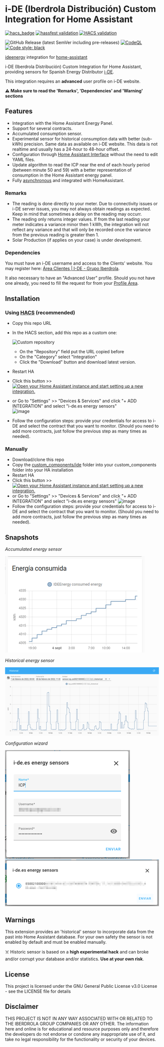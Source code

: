 # i-DE (Iberdrola Distribución) Custom Integration for Home Assistant

<!-- HomeAssistant badges -->
[![hacs_badge](https://img.shields.io/badge/HACS-Custom-orange.svg)](https://github.com/custom-components/hacs)
[![hassfest validation](https://github.com/ldotlopez/ha-ideenergy/workflows/Validate%20with%20hassfest/badge.svg)](https://github.com/ldotlopez/ha-ideenergy/actions/workflows/hassfest.yml)
[![HACS validation](https://github.com/ldotlopez/ha-ideenergy/workflows/Validate%20with%20HACS/badge.svg)](https://github.com/ldotlopez/ha-ideenergy/actions/workflows/hacs.yml)

<!-- Code and releases -->
![GitHub Release (latest SemVer including pre-releases)](https://img.shields.io/github/v/release/ldotlopez/ha-ideenergy?include_prereleases)
[![CodeQL](https://github.com/ldotlopez/ha-ideenergy/actions/workflows/codeql-analysis.yml/badge.svg)](https://github.com/ldotlopez/ha-ideenergy/actions/workflows/codeql-analysis.yml)
[![Code style: black](https://img.shields.io/badge/code%20style-black-000000.svg)](https://github.com/ambv/black)

[ideenergy](https://github.com/ldotlopez/ideenergy) integration for [home-assistant](https://home-assistant.io/)

i-DE (Iberdrola Distribución) Custom Integration for Home Assistant, providing sensors for Spanish Energy Distributor [i-DE](https://i-de.es).

This integration requires an **advanced** user profile on i-DE website.

**⚠️ Make sure to read the 'Remarks', 'Dependencies' and 'Warning' sections**

## Features

* Integration with the Home Assistant Energy Panel.
* Support for several contracts.
* Accumulated consumption sensor.
* Experimental sensor for historical consumption data with better (sub-kWh) precision. Same data as available on i-DE website. This data is not realtime and usually has a 24-hour to 48-hour offset.
* Configuration through [Home Assistant Interface](https://developers.home-assistant.io/docs/config_entries_options_flow_handler) without the need to edit YAML files.
* Update algorithm to read the ICP near the end of each hourly period (between minute 50 and 59) with a better representation of consumption in the Home Assistant energy panel.
* Fully [asynchronous](https://developers.home-assistant.io/docs/asyncio_index) and integrated with HomeAssistant.

### Remarks
* The reading is done directly to your meter. Due to connectivity issues or i-DE server issues, you may not always obtain readings as expected. Keep in mind that sometimes a delay on the reading may occurr.
* The reading only returns integer values. If from the last reading your meter indicates a variance minor then 1 kWh, the integration will not reflect any variance and that will only be recorded once the variance from the previous reading is greater then 1.
* Solar Production (if applies on your case) is under development. 


### Dependencies

You must have an i-DE username and access to the Clients' website. You may register here: [Área Clientes | I-DE - Grupo Iberdrola](https://www.i-de.es/consumidores/web/guest/login).

It also necessary to have an "Advanced User" profile. Should you not have one already, you need to fill the request for from your [Profile Area](https://www.i-de.es/consumidores/web/home/personal-area/userData).

## Installation

### Using [HACS](https://hacs.xyz/) (recommended)

- Copy this repo URL
- In the HACS section, add this repo as a custom one:

  ![Custom repository](https://user-images.githubusercontent.com/59612788/171965822-4a89c14e-9eb2-4134-8de2-1d3f380663e4.png)
  
  - On the "Repository" field put the URL copied before
  - On the "Category" select "Integration"
  - Click the "Download" button and download latest version. 
- Restart HA
- Click this button >>
[![Open your Home Assistant instance and start setting up a new integration.](https://my.home-assistant.io/badges/config_flow_start.svg)](https://my.home-assistant.io/redirect/config_flow_start/?domain=ideenergy)
- or Go to "Settings" >> "Devices & Services" and click "+ ADD INTEGRATION" and select "i-de.es energy sensors"  
![image](https://user-images.githubusercontent.com/59612788/171966005-e58f6b88-a952-4033-82c6-b1d4ea665873.png)
- Follow the configuration steps: provide your credentials for access to i-DE and select the contract that you want to monitor. (Should you need to add more contracts, just follow the previous step as many times as needed).


### Manually

- Download/clone this repo
- Copy the [custom_components/ide](custom_components/ideenergy) folder into your custom_components folder into your HA installation
- Restart HA
- Click this button >>
[![Open your Home Assistant instance and start setting up a new integration.](https://my.home-assistant.io/badges/config_flow_start.svg)](https://my.home-assistant.io/redirect/config_flow_start/?domain=ideenergy)
- or Go to "Settings" >> "Devices & Services" and click "+ ADD INTEGRATION" and select "i-de.es energy sensors" 
![image](https://user-images.githubusercontent.com/59612788/171966005-e58f6b88-a952-4033-82c6-b1d4ea665873.png)
- Follow the configuration steps: provide your credentials for access to i-DE and select the contract that you want to monitor. (Should you need to add more contracts, just follow the previous step as many times as needed).

## Snapshots

*Accumulated energy sensor*

![snapshot](screenshots/accumulated.png)

*Historical energy sensor*

![snapshot](screenshots/historical.png)

*Configuration wizard*

![snapshot](screenshots/configuration-1.png)
![snapshot](screenshots/configuration-2.png)

## Warnings
This extension provides an 'historical' sensor to incorporate data from the past into Home Assistant database. For your own safety the sensor is not enabled by default and must be enabled manually.

☠️ Historic sensor is based on a **high experimental hack** and can broke and/or corrupt your database and/or statistics. **Use at your own risk**.

## License

This project is licensed under the GNU General Public License v3.0 License - see the LICENSE file for details


## Disclaimer

THIS PROJECT IS NOT IN ANY WAY ASSOCIATED WITH OR RELATED TO THE IBERDROLA GROUP COMPANIES OR ANY OTHER. The information here and online is for educational and resource purposes only and therefore the developers do not endorse or condone any inappropriate use of it, and take no legal responsibility for the functionality or security of your devices.
